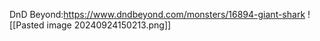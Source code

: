 DnD Beyond:https://www.dndbeyond.com/monsters/16894-giant-shark
![[Pasted image 20240924150213.png]]